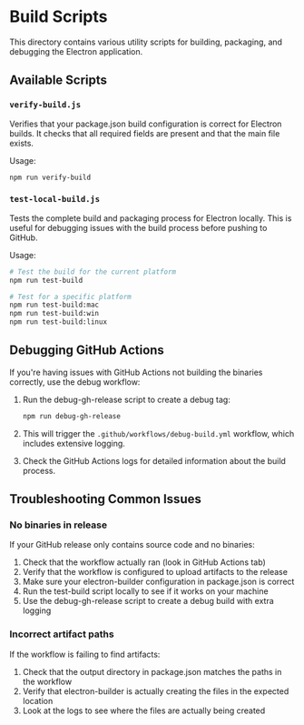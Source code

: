 # Build Scripts

This directory contains various utility scripts for building, packaging, and debugging the Electron application.

## Available Scripts

### `verify-build.js`

Verifies that your package.json build configuration is correct for Electron builds. It checks that all required fields are present and that the main file exists.

Usage:

```bash
npm run verify-build
```

### `test-local-build.js`

Tests the complete build and packaging process for Electron locally. This is useful for debugging issues with the build process before pushing to GitHub.

Usage:

```bash
# Test the build for the current platform
npm run test-build

# Test for a specific platform
npm run test-build:mac
npm run test-build:win
npm run test-build:linux
```

## Debugging GitHub Actions

If you're having issues with GitHub Actions not building the binaries correctly, use the debug workflow:

1. Run the debug-gh-release script to create a debug tag:

   ```bash
   npm run debug-gh-release
   ```

2. This will trigger the `.github/workflows/debug-build.yml` workflow, which includes extensive logging.

3. Check the GitHub Actions logs for detailed information about the build process.

## Troubleshooting Common Issues

### No binaries in release

If your GitHub release only contains source code and no binaries:

1. Check that the workflow actually ran (look in GitHub Actions tab)
2. Verify that the workflow is configured to upload artifacts to the release
3. Make sure your electron-builder configuration in package.json is correct
4. Run the test-build script locally to see if it works on your machine
5. Use the debug-gh-release script to create a debug build with extra logging

### Incorrect artifact paths

If the workflow is failing to find artifacts:

1. Check that the output directory in package.json matches the paths in the workflow
2. Verify that electron-builder is actually creating the files in the expected location
3. Look at the logs to see where the files are actually being created
